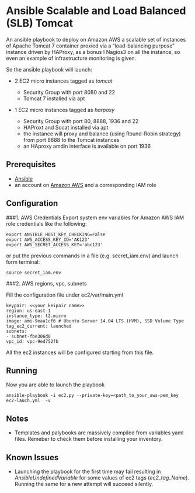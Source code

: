 # Ansible Scalable and Load Balanced (SLB) Tomcat

An ansible playbook to deploy on Amazon AWS a scalable set of instances of Apache Tomcat 7 container proxied via a “load-balancing purpose” instance driven by HAProxy, as a bonus I  Nagios3 on all the instance, so even an example of infrastructure monitoring is given.

So the ansible playbook will launch:

* 2 EC2 micro instances tagged as *tomcat* 
    * Security Group with port 8080 and 22
    * Tomcat 7 installed via apt
     
* 1 EC2 micro instances tagged as *harpoxy* 
    * Security Group with port 80, 8888, 1936 and 22
    * HAProxt and Socat installed via apt
    * the instance will proxy and balance (using Round-Robin strategy) from port 8888 to the Tomcat instances 
    * an HAproxy amdin interface is available on port 1936

## Prerequisites
* [Ansible](http://docs.ansible.com/intro_installation.html)
* an account on [Amazon AWS](http://aws.amazon.com/) and a corresponding IAM role

## Configuration

###1. AWS Credentials
Export system env variables for Amazon AWS IAM role credentials like the following:

	export ANSIBLE_HOST_KEY_CHECKING=False
	export AWS_ACCESS_KEY_ID='AK123'
	export AWS_SECRET_ACCESS_KEY='abc123'

or put the previous commands in a file (e.g. secret_iam.env) and launch form terminal:

 	source secret_iam.env

###2. AWS regions, vpc, subnets 

Fill the configuration file under ec2/var/main.yml

    keypair: <<your keipair name>>
    region: us-east-1
    instance_type: t2.micro
    image: ami-9eaa1cf6 # Ubuntu Server 14.04 LTS (HVM), SSD Volume Type
    tag_ec2_current: launched
    subnets:
    - subnet-fbe306d0
    vpc_id: vpc-9ed752fb

All the ec2 instances will be configured starting from this file.    

## Running

Now you are able to launch the playbook

    ansible-playbook -i ec2.py --private-key=<path_to_your_aws-pem_key ec2-lauch.yml  -v
    
## Notes

* Templates and palybooks are massively compiled from variables yaml files. Remeber to check them before installing your inventory.

## Known Issues

* Launching the playbook for the first time may fail resulting in *AnsibleUndefinedVariable* for some values of ec2 tags (*ec2_tag_Name*). Running the same for a new attempt will succeed silently.